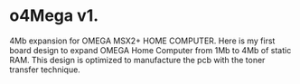 # o4Mega v1.
4Mb expansion for OMEGA MSX2+ HOME COMPUTER.
Here is my first board design to expand OMEGA Home Computer from 1Mb to 4Mb of static RAM.
This design is optimized to manufacture the pcb with the toner transfer technique.
